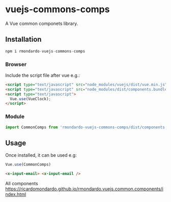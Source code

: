 # vuejs-commons-comps

A Vue common componets library.

## Installation

```js
npm i rmondardo-vuejs-commons-comps
```

### Browser

Include the script file after vue e.g.:

```html
<script type="text/javascript" src="node_modules/vuejs/dist/vue.min.js"></script>
<script type="text/javascript" src="node_modules/dist/components.bundle"></script>
<script type="text/javascript">
  Vue.use(VueClock);
</script>
```

### Module

```js
import CommonComps from 'rmondardo-vuejs-commons-comps/dist/components.bundle'
```

## Usage

Once installed, it can be used e.g:

```js
Vue.use(CommonComps)
```

```html
<x-input-email> <x-input-email />
```

All components
https://ricardomondardo.github.io/rmondardo.vuejs.common.components/index.html
